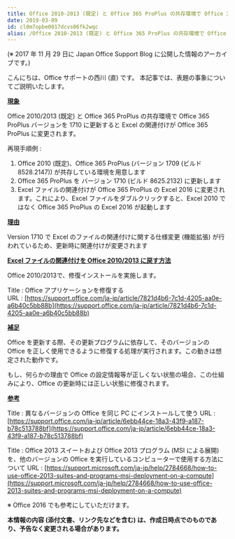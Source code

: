 ```yaml
---
title: Office 2010-2013 (既定) と Office 365 ProPlus の共存環境で Office 365 ProPlus をバージョン 1710 に更新すると Excel の関連付けが Office 365 ProPlus に変更される事象について
date: 2019-03-09
id: cl0m7opbe0017dcvs06fk2wqc
alias: /Office 2010-2013 (既定) と Office 365 ProPlus の共存環境で Office 365 ProPlus をバージョン 1710 に更新すると Excel の関連付けが Office 365 ProPlus に変更される事象について/
---
```


(※ 2017 年 11 月 29 日に Japan Office Support Blog に公開した情報のアーカイブです。)

こんにちは、Office サポートの西川 (直) です。 本記事では、表題の事象についてご説明いたします。  

  

<u>**現象**</u>

  

Office 2010/2013 (既定) と Office 365 ProPlus の共存環境で Office 365 ProPlus バージョンを 1710 に更新すると Excel の関連付けが Office 365 ProPlus に変更されます。

  

  

再現手順例 :

  

1.  Office 2010 (既定)、Office 365 ProPlus (バージョン 1709 (ビルド 8528.2147)) が共存している環境を用意します
2.  Office 365 ProPlus を バージョン 1710 (ビルド 8625.2132) に更新します
3.  Excel ファイルの関連付けが Office 365 ProPlus の Excel 2016 に変更されます。これにより、Excel ファイルをダブルクリックすると、Excel 2010 ではなく Office 365 ProPlus の Excel 2016 が起動します  
    

  

  

<u>**理由**</u>

  

Version 1710 で Excel のファイルの関連付けに関する仕様変更 (機能拡張) が行われているため、更新時に関連付けが変更されます

  

  

<u>**Excel ファイルの関連付けを Office 2010/2013 に戻す方法**</u>

  

Office 2010/2013で、修復インストールを実施します。

  

  

Title : Office アプリケーションを修復する  
URL : [https://support.office.com/ja-jp/article/7821d4b6-7c1d-4205-aa0e-a6b40c5bb88b](https://support.office.com/ja-jp/article/7821d4b6-7c1d-4205-aa0e-a6b40c5bb88b)

  

  

<u>**補足**</u>

  

Office を更新する際、その更新プログラムに依存して、そのバージョンの Office を正しく使用できるように修復する処理が実行されます。この動きは想定された動作です。

  

もし、何らかの理由で Office の設定情報等が正しくない状態の場合、この仕組みにより、Office の更新時には正しい状態に修復されます。

  

  

  

<u>**参考**</u>

  

Title : 異なるバージョンの Office を同じ PC にインストールして使う
URL : [https://support.office.com/ja-jp/article/6ebb44ce-18a3-43f9-a187-b78c513788bf](https://support.office.com/ja-jp/article/6ebb44ce-18a3-43f9-a187-b78c513788bf)

  

Title : Office 2013 スイートおよび Office 2013 プログラム (MSI による展開) を、他のバージョンの Office を実行しているコンピューターで使用する方法について
URL : [https://support.microsoft.com/ja-jp/help/2784668/how-to-use-office-2013-suites-and-programs-msi-deployment-on-a-compute](https://support.microsoft.com/ja-jp/help/2784668/how-to-use-office-2013-suites-and-programs-msi-deployment-on-a-compute)

  

※ Office 2016 でも参考にしていただけます。

  

  

**本情報の内容 (添付文書、リンク先などを含む) は、作成日時点でのものであり、予告なく変更される場合があります。**